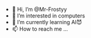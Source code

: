 - 👋 Hi, I’m @Mr-Frostyy
- 👀 I’m interested in computers
- 🌱 I’m currently learning AI😈
- 📫 How to reach me ...
